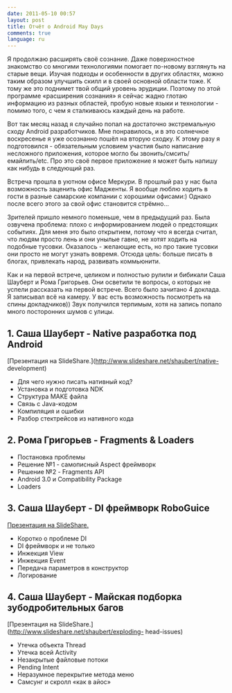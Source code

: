 ```yaml
---
date: 2011-05-10 00:57
layout: post
title: Отчёт о Android May Days
comments: true
language: ru
---
```


Я продолжаю расширять своё сознание. Даже поверхностное знакомство со многими
технологиями помогает по-новому взглянуть на старые вещи. Изучая подходы и
особенности в других областях, можно таким образом улучшить скилл и в своей
основной области тоже. К тому же это поднимет твой общий уровень эрудиции.
Поэтому по этой программе «расширения сознания» я сейчас жадно глотаю
информацию из разных областей, пробую новые языки и технологии - помимо того,
с чем я сталкиваюсь каждый день на работе.

Вот так месяц назад я случайно попал на достаточно экстремальную сходу Android
разработчиков. Мне понравилось, и в это солнечное воскресенье я уже осознанно
пошёл на вторую сходку. К этому разу я подготовился - обязательным условием
участия было написание несложного приложения, которое могло бы
звонить/смсить/емайлить/etc. Про это своё первое приложение я может быть
напишу как нибудь в следующий раз.

Встреча прошла в уютном офисе Меркури. В прошлый раз у нас была возможность
заценить офис Мадженты. Я вообще люблю ходить в гости в разные самарские
компании с хорошими офисами:) Однако после всего этого за свой офис становится
стрёмно...

Зрителей пришло немного поменьше, чем в предыдущий раз. Была озвучена
проблема: плохо с информированием людей о предстоящих событиях. Для меня это
было открытием, потому что я всегда считал, что людям просто лень и они унылые
гавно, не хотят ходить на подобные тусовки. Оказалось - желающие есть, но про
такие тусовки они просто не могут узнать вовремя. Отсюда цель: больше писать в
блогах, привлекать народ, развивать коммьюнити.

Как и на первой встрече, целиком и полностью рулили и бибикали Саша Шауберт и
Рома Григорьев. Они осветили те вопросы, о которых не успели рассказать на
первой встрече. Всего было зачитано 4 доклада. Я записывал всё на камеру. У
вас есть возможность посмотреть на спины докладчиков)) Звук получился
терпимым, хотя на запись попало много посторонних шумов с улицы.

  

## 1. Саша Шауберт - Native разработка под Android

[Презентация на SlideShare.](http://www.slideshare.net/shaubert/native-
development)

  * Для чего нужно писать нативный код?
  * Установка и подготовка NDK
  * Структура MAKE файла
  * Связь с Java-кодом
  * Компиляция и ошибки
  * Разбор стектрейсов из нативного кода

## 2. Рома Григорьев - Fragments & Loaders

  * Постановка проблемы
  * Решение №1 - самописный Aspect фреймворк
  * Решение №2 - Fragments API
  * Android 3.0 и Compatibility Package
  * Loaders

## 3. Саша Шауберт - DI фреймворк RoboGuice

[Презентация на SlideShare.](http://www.slideshare.net/shaubert/roboguice)

  * Коротко о проблеме DI
  * DI фреймворк и не только
  * Инжекция View
  * Инжекция Event
  * Передача параметров в конструктор
  * Логирование

## 4. Саша Шауберт - Майская подборка зубодробительных багов

[Презентация на SlideShare.](http://www.slideshare.net/shaubert/exploding-
head-issues)

  * Утечка объекта Thread
  * Утечка всей Activity
  * Незакрытые файловые потоки
  * Pending Intent
  * Неразумное перекрытие метода меню
  * Самсунг и скролл «как в айос»

